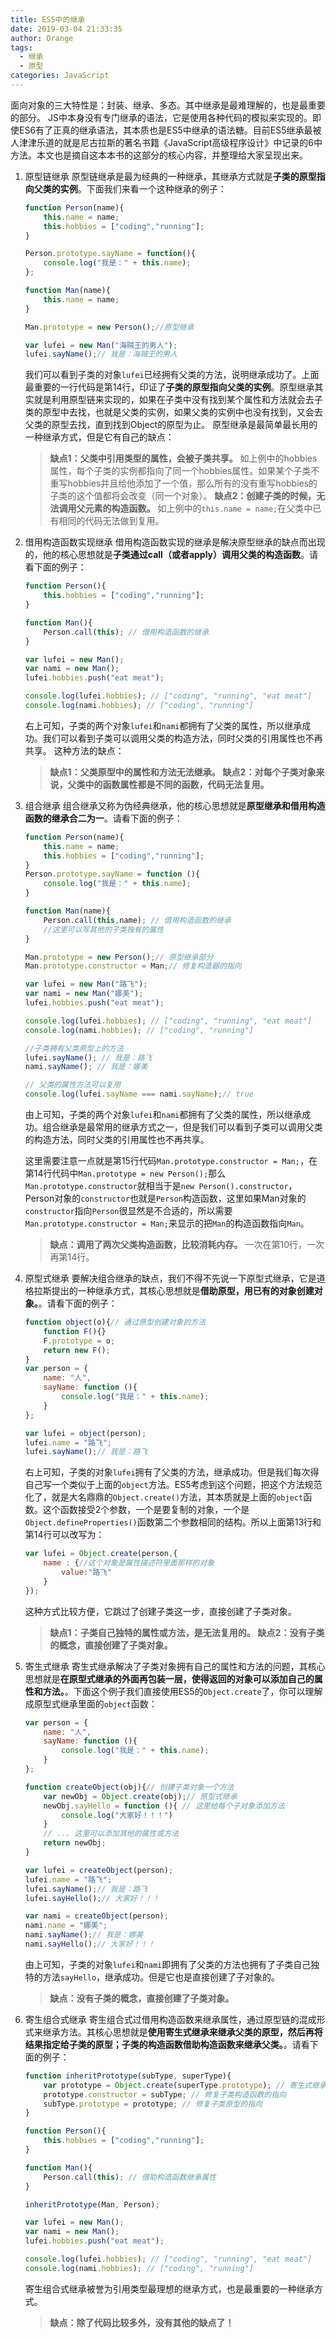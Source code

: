 ```yaml
---
title: ES5中的继承
date: 2019-03-04 21:33:35
author: Orange
tags:
  - 继承
  - 原型
categories: JavaScript
---
```


面向对象的三大特性是：封装、继承、多态。其中继承是最难理解的，也是最重要的部分。
JS中本身没有专门继承的语法，它是使用各种代码的模拟来实现的。即使ES6有了正真的继承语法，其本质也是ES5中继承的语法糖。目前ES5继承最被人津津乐道的就是尼古拉斯的著名书籍《JavaScript高级程序设计》中记录的6中方法。本文也是摘自这本本书的这部分的核心内容，并整理给大家呈现出来。

1. 原型链继承
    原型链继承是最为经典的一种继承，其继承方式就是**子类的原型指向父类的实例**。下面我们来看一个这种继承的例子：
    ```JavaScript
    function Person(name){
        this.name = name;
        this.hobbies = ["coding","running"];
    }

    Person.prototype.sayName = function(){
        console.log("我是：" + this.name);
    };

    function Man(name){
        this.name = name;
    }

    Man.prototype = new Person();//原型继承

    var lufei = new Man("海贼王的男人");
    lufei.sayName();// 我是：海贼王的男人
    ```
    我们可以看到子类的对象`lufei`已经拥有父类的方法，说明继承成功了。上面最重要的一行代码是第14行，印证了**子类的原型指向父类的实例**。原型继承其实就是利用原型链来实现的，如果在子类中没有找到某个属性和方法就会去子类的原型中去找，也就是父类的实例，如果父类的实例中也没有找到，又会去父类的原型去找，直到找到Object的原型为止。
    原型继承是最简单最长用的一种继承方式，但是它有自己的缺点：

    > **缺点1：父类中引用类型的属性，会被子类共享。**
    如上例中的hobbies属性，每个子类的实例都指向了同一个hobbies属性。如果某个子类不重写hobbies并且给他添加了一个值，那么所有的没有重写hobbies的子类的这个值都将会改变（同一个对象）。
    > **缺点2：创建子类的时候，无法调用父元素的构造函数。**
    如上例中的`this.name = name;`在父类中已有相同的代码无法做到复用。

2. 借用构造函数实现继承
    借用构造函数实现的继承是解决原型继承的缺点而出现的，他的核心思想就是**子类通过call（或者apply）调用父类的构造函数**。请看下面的例子：
    ```JavaScript
    function Person(){
        this.hobbies = ["coding","running"];
    }

    function Man(){
        Person.call(this); // 借用构造函数的继承
    }

    var lufei = new Man();
    var nami = new Man();
    lufei.hobbies.push("eat meat");

    console.log(lufei.hobbies); // ["coding", "running", "eat meat"]
    console.log(nami.hobbies); // ["coding", "running"]
    ```
    右上可知，子类的两个对象`lufei`和`nami`都拥有了父类的属性，所以继承成功。我们可以看到子类可以调用父类的构造方法，同时父类的引用属性也不再共享。
    这种方法的缺点：
    > **缺点1：父类原型中的属性和方法无法继承。**
    > **缺点2：对每个子类对象来说，父类中的函数属性都是不同的函数，代码无法复用。**

3. 组合继承
    组合继承又称为伪经典继承，他的核心思想就是**原型继承和借用构造函数的继承合二为一**。请看下面的例子：
    ```JavaScript
    function Person(name){
        this.name = name;
        this.hobbies = ["coding","running"];
    }
    Person.prototype.sayName = function (){
        console.log("我是：" + this.name);
    }

    function Man(name){
        Person.call(this,name); // 借用构造函数的继承
        //这里可以写其他的子类独有的属性
    }

    Man.prototype = new Person();// 原型继承部分
    Man.prototype.constructor = Man;// 修复构造器的指向

    var lufei = new Man("路飞");
    var nami = new Man("娜美");
    lufei.hobbies.push("eat meat");

    console.log(lufei.hobbies); // ["coding", "running", "eat meat"]
    console.log(nami.hobbies); // ["coding", "running"]

    //子类拥有父类原型上的方法
    lufei.sayName(); // 我是：路飞
    nami.sayName(); // 我是：娜美

    // 父类的属性方法可以复用
    console.log(lufei.sayName === nami.sayName);// true
    ```
    由上可知，子类的两个对象`lufei`和`nami`都拥有了父类的属性，所以继承成功。组合继承是最常用的继承方式之一，但是我们可以看到子类可以调用父类的构造方法，同时父类的引用属性也不再共享。

    这里需要注意一点就是第15行代码`Man.prototype.constructor = Man;`，在第14行代码中`Man.prototype = new Person();`那么`Man.prototype.constructor`就相当于是`new Person().constructor`，Person对象的`constructor`也就是`Person`构造函数，这里如果Man对象的`constructor`指向`Person`很显然是不合适的，所以需要`Man.prototype.constructor = Man;`来显示的把`Man`的构造函数指向`Man`。

    > **缺点：调用了两次父类构造函数，比较消耗内存。**
    一次在第10行，一次再第14行。

4. 原型式继承
    要解决组合继承的缺点，我们不得不先说一下原型式继承，它是道格拉斯提出的一种继承方式，其核心思想就是**借助原型，用已有的对象创建对象。**。请看下面的例子：
    ```JavaScript
    function object(o){// 通过原型创建对象的方法
        function F(){}
        F.prototype = o;
        return new F();
    }
    var person = {
        name: "人",
        sayName: function (){
            console.log("我是：" + this.name);
        }
    };

    var lufei = object(person);
    lufei.name = "路飞";
    lufei.sayName();// 我是：路飞
    ```
    右上可知，子类的对象`lufei`拥有了父类的方法，继承成功。但是我们每次得自己写一个类似于上面的`object`方法。ES5考虑到这个问题，把这个方法规范化了，就是大名鼎鼎的`Object.create()`方法，其本质就是上面的`object`函数。这个函数接受2个参数，一个是要复制的对象，一个是`Object.defineProperties()`函数第二个参数相同的结构。所以上面第13行和第14行可以改写为：
    ```JavaScript
    var lufei = Object.create(person,{
        name : {//这个对象是属性描述符里面那样的对象
            value:"路飞"
        }
    });
    ```
    这种方式比较方便，它跳过了创建子类这一步，直接创建了子类对象。
    > **缺点1：子类自己独特的属性或方法，是无法复用的。**
    > **缺点2：没有子类的概念，直接创建了子类对象。**

5. 寄生式继承
    寄生式继承解决了子类对象拥有自己的属性和方法的问题，其核心思想就是**在原型式继承的外面再包装一层，使得返回的对象可以添加自己的属性和方法。**。下面这个例子我们直接使用ES5的`Object.create`了，你可以理解成原型式继承里面的`object`函数：
    ```JavaScript
    var person = {
        name: "人",
        sayName: function (){
            console.log("我是：" + this.name);
        }
    };

    function createObject(obj){// 创建子类对象一个方法
        var newObj = Object.create(obj);// 原型式继承
        newObj.sayHello = function (){ // 这里给每个子对象添加方法
            console.log("大家好！！！")
        }
        // ... 这里可以添加其他的属性或方法
        return newObj;
    }

    var lufei = createObject(person);
    lufei.name = "路飞";
    lufei.sayName();// 我是：路飞
    lufei.sayHello();// 大家好！！！

    var nami = createObject(person);
    nami.name = "娜美";
    nami.sayName();// 我是：娜美
    nami.sayHello();// 大家好！！！
    ```
    由上可知，子类的对象`lufei`和`nami`即拥有了父类的方法也拥有了子类自己独特的方法`sayHello`，继承成功。但是它也是直接创建了子对象的。
    > **缺点：没有子类的概念，直接创建了子类对象。**
6. 寄生组合式继承
    寄生组合式过借用构造函数来继承属性，通过原型链的混成形式来继承方法。其核心思想就是**使用寄生式继承来继承父类的原型，然后再将结果指定给子类的原型；子类的构造函数借助构造函数来继承父类。**。请看下面的例子：
    ```JavaScript
    function inheritPrototype(subType, superType){
        var prototype = Object.create(superType.prototype); // 寄生式继承来继承父类的原型
        prototype.constructor = subType; // 修复子类构造函数的指向
        subType.prototype = prototype; // 修复子类原型的指向
    }

    function Person(){
        this.hobbies = ["coding","running"];
    }

    function Man(){
        Person.call(this); // 借助构造函数继承属性
    }

    inheritPrototype(Man, Person);

    var lufei = new Man();
    var nami = new Man();
    lufei.hobbies.push("eat meat");

    console.log(lufei.hobbies); // ["coding", "running", "eat meat"]
    console.log(nami.hobbies); // ["coding", "running"]
    ```
    寄生组合式继承被誉为引用类型最理想的继承方式，也是最重要的一种继承方式。
    > **缺点：除了代码比较多外，没有其他的缺点了！**
